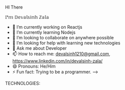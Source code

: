 HI There

  𝕀❜𝕞 𝔻𝕖𝕧𝕒𝕝𝕤𝕚𝕟𝕙 ℤ𝕒𝕝𝕒

- 🔭 I’m currently working on Reactjs
- 🌱 I’m currently learning Nodejs
- 👯 I’m looking to collaborate on anywhere possible
- 🤔 I’m looking for help with learning new technologies
- 💬 Ask me about Developer
- 📫 How to reach me: devalsinh1210@gmail.com, https://www.linkedin.com/in/devalsinh-zala/
- 😄 Pronouns: He/Him
- ⚡ Fun fact: Trying to be a programmer.
-->



TECHNOLOGIES:
